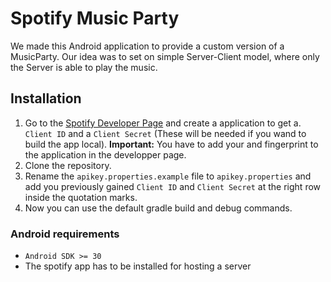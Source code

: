 
# Spotify Music Party

We made this Android application to provide a custom version of a MusicParty. Our idea was to set on simple Server-Client model, where only the Server is able to play the music.

## Installation
1. Go to the [Spotify Developer Page](https://developer.spotify.com/dashboard/)  and create a application to get a. `Client ID` and a `Client Secret` (These will be needed if you wand to build the app local).
**Important:** You have to add your and fingerprint to the application in the developper page.
2. Clone the repository.
3. Rename the `apikey.properties.example` file to `apikey.properties` and add you previously gained `Client ID` and `Client Secret` at the right row inside the quotation marks.
4. Now you can use the default gradle build and debug commands.

### Android requirements
- `Android SDK >= 30`
- The spotify app has to be installed for hosting a server